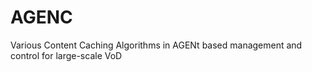 AGENC
=====

Various Content Caching Algorithms in AGENt based management and control for large-scale VoD
